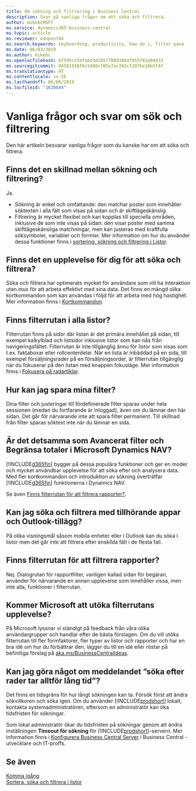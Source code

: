 ```yaml
---
title: Om sökning och filtrering i Business Central
description: Svar på vanliga frågor om att söka och filtrera.
author: mikebcMSFT
ms.service: dynamics365-business-central
ms.topic: article
ms.reviewer: edupont04
ms.search.keywords: keyboarding, productivity, how do i, filter pane
ms.date: 06/03/2019
ms.author: mikebc
ms.openlocfilehash: bf595cc54fa6d3d105770893864f655f82e04433
ms.sourcegitcommit: 04581558f6c5488c705a7ac392cf297be10b5f4f
ms.translationtype: HT
ms.contentlocale: sv-SE
ms.lasthandoff: 06/06/2019
ms.locfileid: "1620844"
---
```

# <a name="searching-and-filtering-faq"></a>Vanliga frågor och svar om sök och filtrering
Den här artikeln besvarar vanliga frågor som du kanske har om att söka och filtrera.

## <a name="is-there-a-difference-between-searching-and-filtering"></a>Finns det en skillnad mellan sökning och filtrering?
Ja.
- Sökning är enkel och omfattande: den matchar poster som innehåller söktexten i alla fält som visas på sidan och är skiftlägeskänslig.
- Filtrering är mycket flexibel och kan kopplas till speciella områden, inklusive de som inte visas på sidan: den visar poster med samma skiftlägeskänsliga matchningar, men kan justeras med kraftfulla söksymboler, variabler och formler. Mer information om hur du använder dessa funktioner finns i [sortering, sökning och filtrering i Listor](ui-enter-criteria-filters.md).

## <a name="is-there-a-keyboard-experience-for-search-and-filter"></a>Finns det en upplevelse för dig för att söka och filtrera?
Söka och filtrera har optimerats mycket för användare som vill ha interaktion utan mus för att arbeta effektivt med sina data. Det finns en mängd olika kortkommandon som kan användas i följd för att arbeta med hög hastighet. Mer information finns i [Kortkommandon](keyboard-shortcuts.md#KeyboardFilter).

## <a name="is-the-filter-pane-available-on-all-lists"></a>Finns filterrutan i alla listor?
Filterrutan finns på sidor där listan är det primära innehållet på sidan, till exempel kalkylblad och listsidor inklusive listor som kan nås från navigeringsfältet. Filterrutan är inte tillgänglig ännu för listor som visas som t.ex. faktaboxar eller rollcenterdelar. När en lista är inbäddad på en sida, till exempel försäljningsrader på en försäljningsorder, är filterrutan tillgänglig när du fokuserar på den listan med knappen fokusläge. Mer information finns i [Fokusera på radartiklar](ui-enter-data.md#Focus).

## <a name="how-can-i-save-my-filters"></a>Hur kan jag spara mina filter?

Dina filter och justeringar till fördefinierade filter sparas under hela sessionen (medan du fortfarande är inloggad), även om du lämnar den här sidan. Det går för närvarande inte att spara filter permanent. Till skillnad från filter sparas söktext inte när du lämnar en sida.

## <a name="is-this-the-same-as-advanced-filters-and-limit-totals-in-microsoft-dynamics-nav"></a>Är det detsamma som Avancerat filter och Begränsa totaler i Microsoft Dynamics NAV?

[!INCLUDE[d365fin](includes/d365fin_md.md)] bygger på dessa populära funktioner och ger en moder och mycket användbar upplevelse för att söka efter och analysera data. Med fler kortkommandon och introduktion av sökning överträffar [!INCLUDE[d365fin](includes/d365fin_md.md)] funktionerna i Dynamics NAV.  

Se även [Finns filterrutan för att filtrera rapporter?](#is-the-filter-pane-available-for-filtering-reports).  

## <a name="can-i-search-and-filter-using-the-companion-apps-and-outlook-addin"></a>Kan jag söka och filtrera med tillhörande appar och Outlook-tillägg?
På olika visningsmål såsom mobila enheter eller i Outlook kan du söka i listor men det går inte att filtrera efter enskilda fält i de flesta fall.

## <a name="is-the-filter-pane-available-for-filtering-reports"></a>Finns filterrutan för att filtrera rapporter?
Nej. Dialogrutan för rapportfilter, vanligen kallad sidan för begäran, använder för närvarande en annan upplevelse som innehåller vissa, men inte alla, funktioner i filterrutan.

## <a name="will-microsoft-extend-the-filter-pane-experience"></a>Kommer Microsoft att utöka filterrutans upplevelse?
På Microsoft lyssnar vi ständigt på feedback från våra olika användargrupper och handlar efter de bästa förslagen. Om du vill utöka filterrutan till fler formfaktorer, fler typer av listor och rapporter och har en bra idé om hur du förbättrar den, lägger du till en idé eller röstar på befintliga förslag på [aka.ms/BusinessCentralIdeas](https://aka.ms/businesscentralideas).

## <a name="can-i-do-anything-about-the-searching-for-rows-is-taking-too-long-message"></a>Kan jag göra något om meddelandet ”söka efter rader tar alltför lång tid”?

Det finns en tidsgräns för hur långt sökningen kan ta. Försök först att ändra sökvillkoren och söka igen. Om du använder [!INCLUDE[prodshort](includes/prodshort.md)] lokalt, kontakta systemadministratören, eftersom en administratör kan öka tidsfristen för sökningar.

Som lokal administratör ökar du tidsfristen på sökningar genom att ändra inställningen **Timeout för sökning** för [!INCLUDE[prodshort](includes/prodshort.md)]-servern. Mer information finns i [Konfigurera Business Central Server](https://docs.microsoft.com/en-us/dynamics365/business-central/dev-itpro/administration/configure-server-instance?#Database) i Business Central -utvecklare och IT-proffs.

## <a name="see-also"></a>Se även

[Komma igång](product-get-started.md)  
[Sortera, söka och filtrera i listor](ui-enter-criteria-filters.md)  

